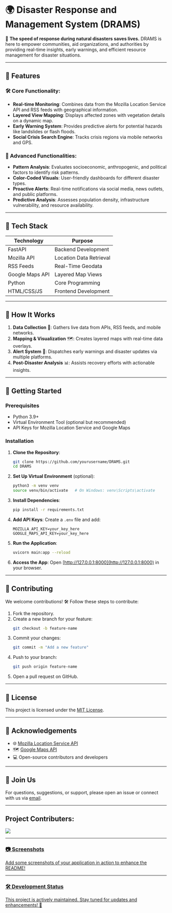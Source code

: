 # 🌍 Disaster Response and Management System (DRAMS)

🚨 **The speed of response during natural disasters saves lives.** DRAMS is here to empower communities, aid organizations, and authorities by providing real-time insights, early warnings, and efficient resource management for disaster situations.

---

## 🌟 Features

### 🛠️ Core Functionality:
- **Real-time Monitoring**: Combines data from the Mozilla Location Service API and RSS feeds with geographical information.
- **Layered View Mapping**: Displays affected zones with vegetation details on a dynamic map.
- **Early Warning System**: Provides predictive alerts for potential hazards like landslides or flash floods.
- **Social Crisis Search Engine**: Tracks crisis regions via mobile networks and GPS.

### 🚀 Advanced Functionalities:
- **Pattern Analysis**: Evaluates socioeconomic, anthropogenic, and political factors to identify risk patterns.
- **Color-Coded Visuals**: User-friendly dashboards for different disaster types.
- **Proactive Alerts**: Real-time notifications via social media, news outlets, and public platforms.
- **Predictive Analysis**: Assesses population density, infrastructure vulnerability, and resource availability.

---

## 🔧 Tech Stack

| **Technology** | **Purpose**             |
|-----------------|-------------------------|
| FastAPI         | Backend Development    |
| Mozilla API     | Location Data Retrieval|
| RSS Feeds       | Real-Time Geodata      |
| Google Maps API | Layered Map Views      |
| Python          | Core Programming       |
| HTML/CSS/JS     | Frontend Development   |

---

## 🎯 How It Works

1. **Data Collection** 📡: Gathers live data from APIs, RSS feeds, and mobile networks.
2. **Mapping & Visualization** 🗺️: Creates layered maps with real-time data overlays.
3. **Alert System** 📢: Dispatches early warnings and disaster updates via multiple platforms.
4. **Post-Disaster Analysis** 📊: Assists recovery efforts with actionable insights.

---

## 🚀 Getting Started

### Prerequisites
- Python 3.9+
- Virtual Environment Tool (optional but recommended)
- API Keys for Mozilla Location Service and Google Maps

### Installation

1. **Clone the Repository**:
   ```bash
   git clone https://github.com/yourusername/DRAMS.git
   cd DRAMS
   ```

2. **Set Up Virtual Environment** (optional):
   ```bash
   python3 -m venv venv
   source venv/bin/activate   # On Windows: venv\Scripts\activate
   ```

3. **Install Dependencies**:
   ```bash
   pip install -r requirements.txt
   ```

4. **Add API Keys**:
   Create a `.env` file and add:
   ```env
   MOZILLA_API_KEY=your_key_here
   GOOGLE_MAPS_API_KEY=your_key_here
   ```

5. **Run the Application**:
   ```bash
   uvicorn main:app --reload
   ```

6. **Access the App**:
   Open [http://127.0.0.1:8000](http://127.0.0.1:8000) in your browser.

---

## 🤝 Contributing

We welcome contributions! 🛠️ Follow these steps to contribute:

1. Fork the repository.
2. Create a new branch for your feature:
   ```bash
   git checkout -b feature-name
   ```
3. Commit your changes:
   ```bash
   git commit -m "Add a new feature"
   ```
4. Push to your branch:
   ```bash
   git push origin feature-name
   ```
5. Open a pull request on GitHub.

---

## 📄 License

This project is licensed under the [MIT License](LICENSE).

---

## 📢 Acknowledgements

- 🌐 [Mozilla Location Service API](https://location.services.mozilla.com/)
- 🗺️ [Google Maps API](https://developers.google.com/maps)
- 💻 Open-source contributors and developers

---

## 🙌 Join Us

For questions, suggestions, or support, please open an issue or connect with us via [email](mailto:support@drams.com).

---

## Project Contributers: 
<a href="https://github.com/Vaibhav2154/Disaster-Management--Inohax-1.0/graphs/contributors">
<img src="https://contributors-img.web.app/image?repo=Vaibhav2154/Disaster-Management--Inohax-1.0"/>

---

### 📷 Screenshots

Add some screenshots of your application in action to enhance the README!

---

### 🛠️ Development Status

This project is actively maintained. Stay tuned for updates and enhancements! 🚀
